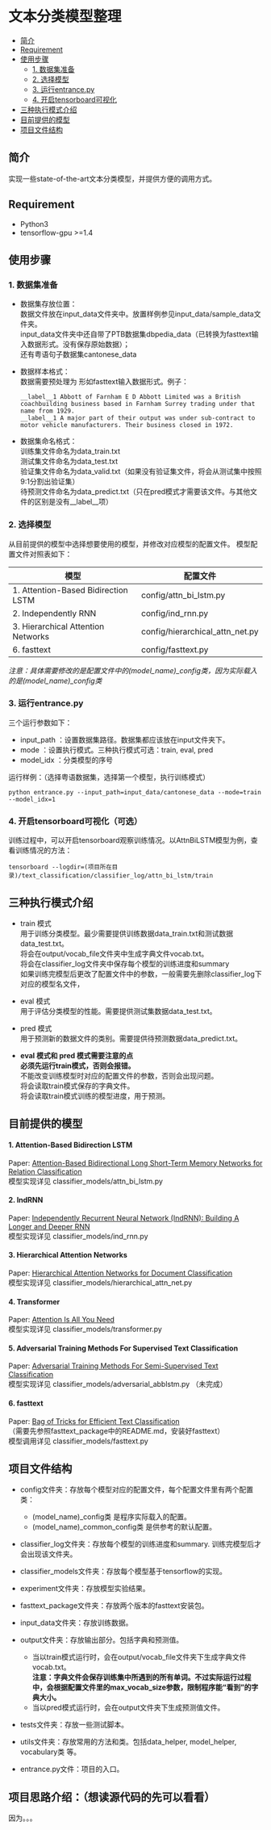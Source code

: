 # 文本分类模型整理
- [简介](#简介)
- [Requirement](#Requirement)
- [使用步骤](#使用步骤)
    - [1. 数据集准备](#数据集准备)
    - [2. 选择模型](#选择模型)
    - [3. 运行entrance.py](#运行entrance.py)
    - [4. 开启tensorboard可视化](#开启tensorboard)
- [三种执行模式介绍](#三种执行模式介绍)
- [目前提供的模型](#目前提供的模型)
- [项目文件结构](#项目文件结构)

## 简介
实现一些state-of-the-art文本分类模型，并提供方便的调用方式。  

## Requirement
- Python3
- tensorflow-gpu >=1.4

## 使用步骤
### <span id="数据集准备">1. 数据集准备 
- 数据集存放位置：  
    数据文件放在input_data文件夹中。放置样例参见input_data/sample_data文件夹。   
        input_data文件夹中还自带了PTB数据集dbpedia_data（已转换为fasttext输入数据形式。没有保存原始数据）；  
        还有粤语句子数据集cantonese_data
    
- 数据样本格式：  
    数据需要预处理为 形如fasttext输入数据形式。例子：
    ```
    __label__1 Abbott of Farnham E D Abbott Limited was a British coachbuilding business based in Farnham Surrey trading under that name from 1929. 
    __label__1 A major part of their output was under sub-contract to motor vehicle manufacturers. Their business closed in 1972.
    ```
- 数据集命名格式：  
训练集文件命名为data_train.txt   
测试集文件命名为data_test.txt  
验证集文件命名为data_valid.txt（如果没有验证集文件，将会从测试集中按照9:1分割出验证集）  
待预测文件命名为data_predict.txt（只在pred模式才需要该文件。与其他文件的区别是没有__label__项）  

### <span id="选择模型">2. 选择模型
从目前提供的模型中选择想要使用的模型，并修改对应模型的配置文件。
模型配置文件对照表如下：

模型 | 配置文件
---|---
1. Attention-Based Bidirection LSTM | config/attn_bi_lstm.py
2.  Independently RNN | config/ind_rnn.py
3. Hierarchical Attention Networks | config/hierarchical_attn_net.py
6. fasttext | config/fasttext.py

*注意：具体需要修改的是配置文件中的(model_name)_config类，因为实际载入的是(model_name)_config类*  

### <span id="运行entrance.py">3. 运行entrance.py
三个运行参数如下：
- input_path ：设置数据集路径。数据集都应该放在input文件夹下。
- mode ：设置执行模式。三种执行模式可选：train, eval, pred
- model_idx ：分类模型的序号

运行样例：（选择粤语数据集，选择第一个模型，执行训练模式）
```
python entrance.py --input_path=input_data/cantonese_data --mode=train --model_idx=1
```

### <span id="开启tensorboard">4. 开启tensorboard可视化（可选）
训练过程中，可以开启tensorboard观察训练情况。以AttnBiLSTM模型为例，查看训练情况的方法： 

    tensorboard --logdir=(项目所在目录)/text_classification/classifier_log/attn_bi_lstm/train
    
    
## 三种执行模式介绍
- train 模式  
    用于训练分类模型。最少需要提供训练数据data_train.txt和测试数据data_test.txt。  
    将会在output/vocab_file文件夹中生成字典文件vocab.txt。  
    将会在classifier_log文件夹中保存每个模型的训练进度和summary  
    如果训练完模型后更改了配置文件中的参数，一般需要先删除classifier_log下对应的模型名文件，
    
- eval 模式  
    用于评估分类模型的性能。需要提供测试集数据data_test.txt。  
    
- pred 模式  
    用于预测新的数据文件的类别。需要提供待预测数据data_predict.txt。   
    
- **eval 模式和 pred 模式需要注意的点**  
    **必须先运行train模式，否则会报错。**   
    不能改变训练模型时对应的配置文件的参数，否则会出现问题。  
    将会读取train模式保存的字典文件。  
    将会读取train模式训练的模型进度，用于预测。

## 目前提供的模型
#### 1. Attention-Based Bidirection LSTM
Paper: [Attention-Based Bidirectional Long Short-Term Memory Networks for Relation Classification](http://www.aclweb.org/anthology/P16-2034)  
模型实现详见 classifier_models/attn_bi_lstm.py

#### 2. IndRNN
Paper: [Independently Recurrent Neural Network (IndRNN): Building A Longer and Deeper RNN](https://arxiv.org/abs/1803.04831)  
模型实现详见 classifier_models/ind_rnn.py

#### 3. Hierarchical Attention Networks
Paper: [Hierarchical Attention Networks for Document Classification](http://aclweb.org/anthology/N16-1174)  
模型实现详见 classifier_models/hierarchical_attn_net.py

#### 4. Transformer
Paper: [Attention Is All You Need](https://arxiv.org/abs/1706.03762)  
模型实现详见 classifier_models/transformer.py

#### 5. Adversarial Training Methods For Supervised Text Classification
Paper: [Adversarial Training Methods For Semi-Supervised Text Classification](http://arxiv.org/abs/1605.07725)  
模型实现详见 classifier_models/adversarial_abblstm.py （未完成）

#### 6. fasttext
Paper: [Bag of Tricks for Efficient Text Classification](https://arxiv.org/abs/1607.01759)  
（需要先参照fasttext_package中的README.md，安装好fasttext）  
模型调用详见 classifier_models/fasttext.py

## 项目文件结构
- config文件夹：存放每个模型对应的配置文件，每个配置文件里有两个配置类：
    - (model_name)_config类 是程序实际载入的配置。
    - (model_name)_common_config类 是供参考的默认配置。

- classifier_log文件夹：存放每个模型的训练进度和summary. 训练完模型后才会出现该文件夹。

- classifier_models文件夹：存放每个模型基于tensorflow的实现。

- experiment文件夹：存放模型实验结果。

- fasttext_package文件夹：存放两个版本的fasttext安装包。

- input_data文件夹：存放训练数据。

- output文件夹：存放输出部分。包括字典和预测值。  
    - 当以train模式运行时，会在output/vocab_file文件夹下生成字典文件vocab.txt。  
    **注意：字典文件会保存训练集中所遇到的所有单词。不过实际运行过程中，会根据配置文件里的max_vocab_size参数，限制程序能“看到”的字典大小。**
    - 当以pred模式运行时，会在output文件夹下生成预测值文件。
    
- tests文件夹：存放一些测试脚本。

- utils文件夹：存放常用的方法和类。包括data_helper, model_helper, vocabulary类 等。

- entrance.py文件：项目的入口。

## 项目思路介绍：（想读源代码的先可以看看）
因为。。。